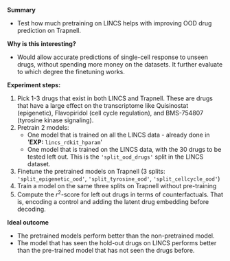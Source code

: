 **Summary**
* Test how much pretraining on LINCS helps with improving OOD drug prediction on Trapnell.

**Why is this interesting?**
* Would allow accurate predictions of single-cell response to unseen drugs, without spending more money on the datasets. It further evaluate to which degree the finetuning works.

**Experiment steps:**
1. Pick 1-3 drugs that exist in both LINCS and Trapnell. These are drugs that have a large effect on the transcriptome like Quisinostat (epigenetic), Flavopiridol (cell cycle regulation), and BMS-754807 (tyrosine kinase signaling).
2. Pretrain 2 models:
    - One model that is trained on all the LINCS data - already done in '**EXP:** `lincs_rdkit_hparam`'
    - One model that is trained on the LINCS data, with the 30 drugs to be tested left out. This is the `'split_ood_drugs'` split in the LINCS dataset. 
3. Finetune the pretrained models on Trapnell (3 splits: `'split_epigenetic_ood'`, `'split_tyrosine_ood'`, `'split_cellcycle_ood'`)
4. Train a model on the same three splits on Trapnell without pre-training
5. Compute the $r^2$-score for left out drugs in terms of counterfactuals. That is, encoding a control and adding the latent drug embedding before decoding. 

**Ideal outcome**
* The pretrained models perform better than the non-pretrained model.
* The model that has seen the hold-out drugs on LINCS performs better than the pre-trained model that has not seen the drugs before.
